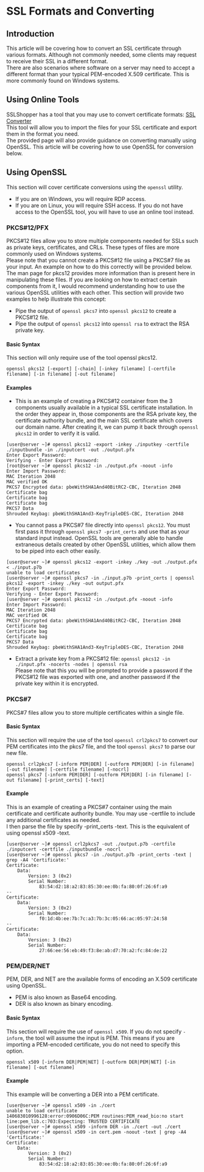 # SSL Formats and Converting

## Introduction
This article will be covering how to convert an SSL certificate through various formats. Although not commonly needed, some clients may request to receive their SSL in a different format.  
There are also scenarios where software on a server may need to accept a different format than your typical PEM-encoded X.509 certificate. This is more commonly found on Windows systems.

## Using Online Tools
SSLShopper has a tool that you may use to convert certificate formats: [SSL Converter](https://www.sslshopper.com/ssl-converter.html)  
This tool will allow you to import the files for your SSL certificate and export them in the format you need.  
The provided page will also provide guidance on converting manually using OpenSSL. This article will be covering how to use OpenSSL for conversion below.

## Using OpenSSL
This section will cover certificate conversions using the `openssl` utility.
* If you are on Windows, you will require RDP access.
* If you are on Linux, you will require SSH access.
If you do not have access to the OpenSSL tool, you will have to use an online tool instead.

### PKCS#12/PFX
PKCS#12 files allow you to store multiple components needed for SSLs such as private keys, certificates, and CRLs. These types of files are more commonly used on Windows systems.  
Please note that you cannot create a PKCS#12 file using a PKCS#7 file as your input. An example on how to do this correctly will be provided below.  
The man page for pkcs12 provides more information than is present here in manipulating these files. If you are looking on how to extract certain components from it, I would recommend understanding how to use the various OpenSSL utilities with each other. This section will provide two examples to help illustrate this concept:
* Pipe the output of `openssl pkcs7` into `openssl pkcs12` to create a PKCS#12 file.
* Pipe the output of `openssl pkcs12` into `openssl rsa` to extract the RSA private key.

#### Basic Syntax
This section will only require use of the tool openssl pkcs12.
```
openssl pkcs12 [-export] [-chain] [-inkey filename] [-certfile filename] [-in filename] [-out filename]
```

#### Examples
* This is an example of creating a PKCS#12 container from the 3 components usually available in a typical SSL certificate installation. In the order they appear in, those components are the RSA private key, the certificate authority bundle, and the main SSL certificate which covers our domain name. After creating it, we can pump it back through `openssl pkcs12` in order to verify it is valid.
```
[user@server ~]# openssl pkcs12 -export -inkey ./inputkey -certfile ./inputbundle -in ./inputcert -out ./output.pfx
Enter Export Password:
Verifying - Enter Export Password:
[root@server ~]# openssl pkcs12 -in ./output.pfx -noout -info
Enter Import Password:
MAC Iteration 2048
MAC verified OK
PKCS7 Encrypted data: pbeWithSHA1And40BitRC2-CBC, Iteration 2048
Certificate bag
Certificate bag
Certificate bag
PKCS7 Data
Shrouded Keybag: pbeWithSHA1And3-KeyTripleDES-CBC, Iteration 2048
```
* You cannot pass a PKCS#7 file directly into `openssl pkcs12`. You must first pass it through `openssl pkcs7 -print_certs` and use that as your standard input instead. OpenSSL tools are generally able to handle extraneous details created by other OpenSSL utilities, which allow them to be piped into each other easily.
```
[user@server ~]# openssl pkcs12 -export -inkey ./key -out ./output.pfx < ./input.p7b
unable to load certificates
[user@server ~]# openssl pkcs7 -in ./input.p7b -print_certs | openssl pkcs12 -export -inkey ./key -out output.pfx
Enter Export Password:
Verifying - Enter Export Password:
[user@server ~]# openssl pkcs12 -in ./output.pfx -noout -info
Enter Import Password:
MAC Iteration 2048
MAC verified OK
PKCS7 Encrypted data: pbeWithSHA1And40BitRC2-CBC, Iteration 2048
Certificate bag
Certificate bag
Certificate bag
PKCS7 Data
Shrouded Keybag: pbeWithSHA1And3-KeyTripleDES-CBC, Iteration 2048
```
* Extract a private key from a PKCS#12 file: `openssl pkcs12 -in ./input.pfx -nocerts -nodes | openssl rsa`  
Please note that this you will be prompted to provide a password if the PKCS#12 file was exported with one, and another password if the private key within it is encrypted.

### PKCS#7
PKCS#7 files allow you to store multiple certificates within a single file.

#### Basic Syntax
This section will require the use of the tool `openssl crl2pkcs7` to convert our PEM certificates into the pkcs7 file, and the tool `openssl pkcs7` to parse our new file.
```
openssl crl2pkcs7 [-inform PEM|DER] [-outform PEM|DER] [-in filename] [-out filename] [-certfile filename] [-nocrl]
openssl pkcs7 [-inform PEM|DER] [-outform PEM|DER] [-in filename] [-out filename] [-print_certs] [-text]
```

#### Example
This is an example of creating a PKCS#7 container using the main certificate and certificate authority bundle. You may use -certfile to include any additional certificates as needed.  
I then parse the file by specify -print_certs -text. This is the equivalent of using openssl x509 -text.
```
[user@server ~]# openssl crl2pkcs7 -out ./output.p7b -certfile ./inputcert -certfile ./inputbundle -nocrl
[user@server ~]# openssl pkcs7 -in ./output.p7b -print_certs -text | grep -A4 'Certificate:'
Certificate:
    Data:
        Version: 3 (0x2)
        Serial Number:
            83:54:d2:18:a2:83:85:30:ee:0b:fa:80:0f:26:6f:a9
--
Certificate:
    Data:
        Version: 3 (0x2)
        Serial Number:
            f0:1d:4b:ee:7b:7c:a3:7b:3c:05:66:ac:05:97:24:58
--
Certificate:
    Data:
        Version: 3 (0x2)
        Serial Number:
            27:66:ee:56:eb:49:f3:8e:ab:d7:70:a2:fc:84:de:22
```

### PEM/DER/NET
PEM, DER, and NET are the available forms of encoding an X.509 certificate using OpenSSL.
* PEM is also known as Base64 encoding.
* DER is also known as binary encoding.

#### Basic Syntax
This section will require the use of `openssl x509`. If you do not specify `-inform`, the tool will assume the input is PEM. This means if you are importing a PEM-encoded certificate, you do not need to specify this option.
```
openssl x509 [-inform DER|PEM|NET] [-outform DER|PEM|NET] [-in filename] [-out filename]
```

#### Example
This example will be converting a DER into a PEM certificate.
```
[user@server ~]# openssl x509 -in ./cert
unable to load certificate
140683010996128:error:0906D06C:PEM routines:PEM_read_bio:no start line:pem_lib.c:703:Expecting: TRUSTED CERTIFICATE
[user@server ~]# openssl x509 -inform DER -in ./cert -out ./cert
[user@server ~]# openssl x509 -in cert.pem -noout -text | grep -A4 'Certificate:'
Certificate:
    Data:
        Version: 3 (0x2)
        Serial Number:
            83:54:d2:18:a2:83:85:30:ee:0b:fa:80:0f:26:6f:a9
```
